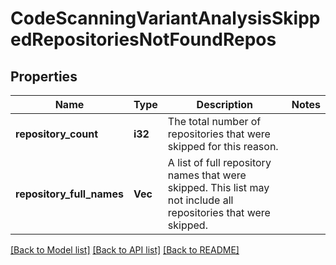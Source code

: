 # CodeScanningVariantAnalysisSkippedRepositoriesNotFoundRepos

## Properties

Name | Type | Description | Notes
------------ | ------------- | ------------- | -------------
**repository_count** | **i32** | The total number of repositories that were skipped for this reason. | 
**repository_full_names** | **Vec<String>** | A list of full repository names that were skipped. This list may not include all repositories that were skipped. | 

[[Back to Model list]](../README.md#documentation-for-models) [[Back to API list]](../README.md#documentation-for-api-endpoints) [[Back to README]](../README.md)


